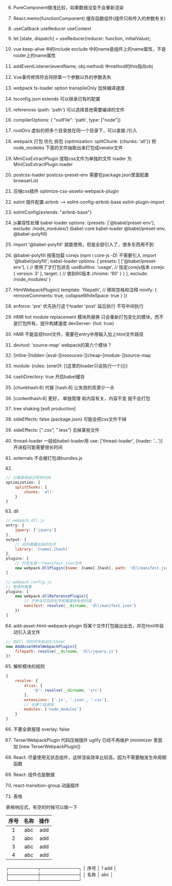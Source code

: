 6. PureComponent做浅比较，如果数据没变不会重新渲染

19. React.memo(functionComponent) 缓存函数组件(组件只和传入的参数有关)

20. useCallback useReducer useContext

23. let [state, dispatch] = useReducer(reducer: function, initialValue);

24. vue keep-alive 中的include exclude 中的name是组件上的name属性，不是router上的name属性

29. addEventListener(eventName, obj.method) 中method的this指向obj

30. Vue事件修饰符会将除第一个参数以外的参数丢失

32. webpack ts-loader option transpileOnly 加快编译速度

33. tsconfig.json extends 可以继承已有的配置 

34. references {path: 'path'} 可以选择其他需要编译的文件

35. compilerOptions: { "outFile": 'path', type: ["node"]}

36. rootDirs 虚拟的把多个目录放在同一个目录下，可以直接./引入

37. webpack 打包 优化 拆包  {optimization: splitChunk: {chunks: 'all'}} 把node_modeles 下面的文件抽取出来打包成vendor文件

38. MiniCssExtractPlugin 提取css文件为单独的文件 loader 为MiniCssExtractPlugin.loader

39. postcss-loader  postcss-preset-env 需要在package.json里面配置browserList 

40. 压缩css插件 optimize-css-assets-webpack-plugin

41. eslint 插件配置 airbnb  --> eslint-config-airbnb-base eslint-plugin-import 

42. eslintConfig{extends: "airbnb-base"}

43. js兼容性处理 babel-loader options: {presets: ['@babel/preset-env'], exclude: /node_modules/}  (babel-core babel-loader @babel/preset-env, @babel-polyfill)

44. import '@babel-polyfill' 就能使用，但是全部引入了，很多东西用不到

45. @babel-polyfill 按需加载 corejs (npm i core-js -D)  不需要引入 import '@babel/polyfill';
    babel-loader options: {
        presets: [
            ['@babel/preset-env'],
            {
                // 使用了才打包进去
                useBuiltIns: 'usage',
                // 指定corejs版本
                corejs: {
                    version: 3'
                },
                target: {
                    // 做到60版本
                    chrome: '60'
                }
            }
        ], 
        exclude: /node_modules/
    }

46. HtmlWebpackPlugin({
        template: 'filepath',
        // 移除空格和注释
        minify: {
            removeComments: true,
            collapseWhiteSpace: true
        }
    })

47. enforce: 'pre' 优先执行这个loader 'post' 延后执行 不写中间执行

48. HMR hot module replacement 模块热替换 只会重新打包变化的模块，而不是打包所有，提升构建速度 devServer: {hot: true}

49. HMR 不能监视html文件，需要在entry中用输入加上html文件路径

50. devtool: 'source-map' webpack的第六个模块？

51. [inline-|hidden-|eval-][nosouces-][cheap-[module-]]source-map

52. module: {rules: {oneOf: [(这里的loader只会执行一个)]}}

53. cashDirectory: true 开启babel缓存

54. [chunkhash:8] 代替 [hash:8] 让失效的资源少一点

55. [contenthash:8] 更好， 单独管理 和内容有关，内容不变 就不会打包

56.  tree shaking [es6 production]

57. sideEffects: false (package.json) 可能会把css文件干掉

58. sideEffects: ["*.css", "*.less"] 去掉某些文件

59. thread-loader 一般给babel-loader用 use: ['thread-loader', {loader: '...'}] 开进程可能需要很长时间

60. externals 不会被打包进bundles.js

62. 
```javascript
// 分离库和自己写的代码
optimization: {
    splitChunks: {
        chunks: 'all'
    }
}
```
63. dll 
```javascript
// webpack.dll.js
entry: {
    jquery: ['jquery']
},
output: {
    // 向外暴露出去的名字
    library: '[name].[hash]' 
},
plugins: [
    // 打包生成一个manifest.json文件
    new webpack.DllPlugin({name: [name].[hash], path: 'dll/manifest.json'})
]

// webpack.config.js
// 使用时需要
plugins: [
    new webpack.dllReferencePlugin({
        // 不参与打包的名字和需要改名称的库
        manifest: resolve(__dirname, 'dll/manifest.json')
    })
]
```

64. add-asset-html-webpack-plugin  将某个文件打包输出出去，并在html中自动引入该文件

```javascript
// 将dll 中的文件自动引入html
new AddAssetHtmlWebpackPlugin({
    filepath: resolve(__dirname, 'dll/jquery.js')
})
```

65. 解析模块的规则

```javascript
{
    resolve: {
        alias: {
            '@': resolve(__dirname, 'src')
        }, 
        extensions: ['.js', '.json', '.css'],
        // 去哪个目录找
        modules: ['node_modules']
    }
}
```

66. 不要全屏报错 overlay: false

67. TerserWebpackPlugin 代码压缩插件 uglify 已经不再维护 (minimizer 里面加 [new TerserWebpackPlugin])

68. React: 尽量使用无状态组件，这样渲染效率比较高，因为不需要触发生命周期函数

69. React: 组件也是数据

70. react-transition-group 动画插件

71. 表格

表格响应式，有空的时候可以做一下

|序号| 名称 | 操作|
|:--:|:----:|:---:|
| 1  | abc  | add |
| 2  | abc  | add |
| 3  | abc  | add |
| 4  | abc  | add |


┌─────────┬────────────┐
│  序号   │     1 add  │
├─────────┼────────────┤
│  名称   │    abc     │
└─────────┴────────────┘


